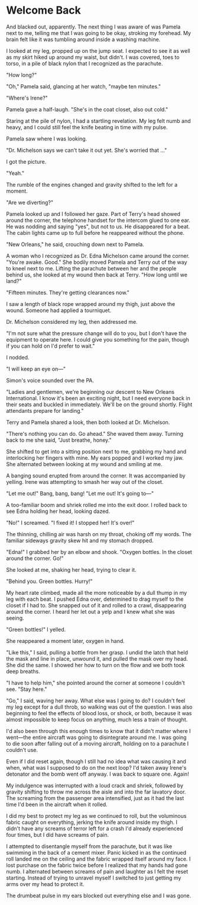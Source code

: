 # Welcome Back

And blacked out, apparently.
The next thing I was aware of was Pamela next to me, telling me that I was going to be okay, stroking my forehead.
My brain felt like it was tumbling around inside a washing machine.

I looked at my leg, propped up on the jump seat.
I expected to see it as well as my skirt hiked up around my waist, but didn't.
I was covered, toes to torso, in a pile of black nylon that I recognized as the parachute.

"How long?"

"Oh," Pamela said, glancing at her watch, "maybe ten minutes."

"Where's Irene?"

Pamela gave a half-laugh.
"She's in the coat closet, also out cold."

Staring at the pile of nylon, I had a startling revelation.
My leg felt numb and heavy, and I could still feel the knife beating in time with my pulse.

Pamela saw where I was looking.

"Dr. Michelson says we can't take it out yet.
She's worried that …"

I got the picture.

"Yeah."

The rumble of the engines changed and gravity shifted to the left for a moment.

"Are we diverting?"

Pamela looked up and I followed her gaze.
Part of Terry's head showed around the corner, the telephone handset for the intercom glued to one ear.
He was nodding and saying "yes", but not to us.
He disappeared for a beat.
The cabin lights came up to full before he reappeared without the phone.

"New Orleans," he said, crouching down next to Pamela.

A woman who I recognized as Dr. Edna Michelson came around the corner.
"You're awake.
Good."
She bodily moved Pamela and Terry out of the way to kneel next to me.
Lifting the parachute between her and the people behind us, she looked at my wound then back at Terry.
"How long until we land?"

"Fifteen minutes.
They're getting clearances now."

I saw a length of black rope wrapped around my thigh, just above the wound.
Someone had applied a tourniquet.

Dr. Michelson considered my leg, then addressed me.

"I'm not sure what the pressure change will do to you, but I don't have the equipment to operate here.
I could give you something for the pain, though if you can hold on I'd prefer to wait."

I nodded.

"I will keep an eye on—"

Simon's voice sounded over the PA.

"Ladies and gentlemen, we're beginning our descent to New Orleans International.
I know it's been an exciting night, but I need everyone back in their seats and buckled in immediately.
We'll be on the ground shortly.
Flight attendants prepare for landing."

Terry and Pamela shared a look, then both looked at Dr. Michelson.

"There's nothing you can do.
Go ahead."
She waved them away.
Turning back to me she said, "Just breathe, honey."

She shifted to get into a sitting position next to me, grabbing my hand and interlocking her fingers with mine.
My ears popped and I worked my jaw.
She alternated between looking at my wound and smiling at me.

A banging sound erupted from around the corner.
It was accompanied by yelling.
Irene was attempting to smash her way out of the closet.

"Let me out!"
Bang, bang, bang!
"Let me out!
It's going to—"

A too-familiar boom and shriek rolled me into the exit door.
I rolled back to see Edna holding her head, looking dazed.

"No!" I screamed.
"I fixed it!
I stopped her!
It's over!"

The thinning, chilling air was harsh on my throat, choking off my words.
The familiar sideways gravity skew hit and my stomach dropped.

"Edna!"
I grabbed her by an elbow and shook.
"Oxygen bottles.
In the closet around the corner.
Go!"

She looked at me, shaking her head, trying to clear it.

"Behind you.
Green bottles.
Hurry!"

My heart rate climbed, made all the more noticeable by a dull thump in my leg with each beat.
I pushed Edna over, determined to drag myself to the closet if I had to.
She snapped out of it and rolled to a crawl, disappearing around the corner.
I heard her let out a yelp and I knew what she was seeing.

"Green bottles!" I yelled.

She reappeared a moment later, oxygen in hand.

"Like this," I said, pulling a bottle from her grasp.
I undid the latch that held the mask and line in place, unwound it, and pulled the mask over my head.
She did the same.
I showed her how to turn on the flow and we both took deep breaths.

"I have to help him," she pointed around the corner at someone I couldn't see.
"Stay here."

"Go," I said, waving her away.
What else was I going to do?
I couldn't feel my leg except for a dull throb, so walking was out of the question.
I was also beginning to feel the effects of blood loss, or shock, or both, because it was almost impossible to keep focus on anything, much less a train of thought.

I'd also been through this enough times to know that it didn't matter where I went—the entire aircraft was going to disintegrate around me.
I was going to die soon after falling out of a moving aircraft, holding on to a parachute I couldn't use.

Even if I did reset again, though I still had no idea what was causing it and when, what was I supposed to do on the next loop?
I'd taken away Irene's detonator and the bomb went off anyway.
I was back to square one.
Again!

My indulgence was interrupted with a loud crack and shriek, followed by gravity shifting to throw me across the aisle and into the far lavatory door.
The screaming from the passenger area intensified, just as it had the last time I'd been in the aircraft when it rolled.

I did my best to protect my leg as we continued to roll, but the voluminous fabric caught on everything, jerking the knife around inside my thigh.
I didn't have any screams of terror left for a crash I'd already experienced four times, but I did have screams of pain.

I attempted to disentangle myself from the parachute, but it was like swimming in the back of a cement mixer.
Panic kicked in as the continued roll landed me on the ceiling and the fabric wrapped itself around my face.
I lost purchase on the fabric twice before I realized that my hands had gone numb.
I alternated between screams of pain and laughter as I felt the reset starting.
Instead of trying to unravel myself I switched to just getting my arms over my head to protect it.

The drumbeat pulse in my ears blocked out everything else and I was gone.
